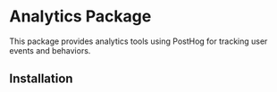 # Analytics Package

This package provides analytics tools using PostHog for tracking user events and behaviors.

## Installation 